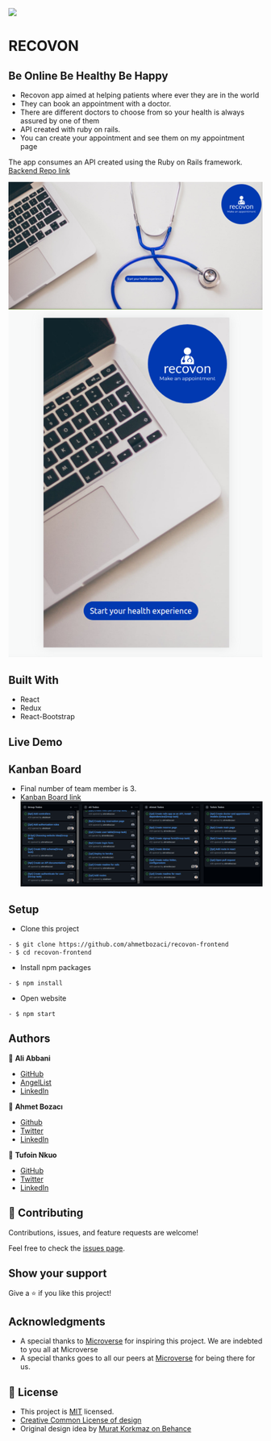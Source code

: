 [![](https://img.shields.io/badge/Microverse-blueviolet)](https://www.microverse.org/?grsf=04r25h)

# RECOVON 

## Be Online Be Healthy Be Happy

- Recovon app aimed at helping patients where ever they are in the world
- They can book an appointment with a doctor.
- There are different doctors to choose from so your health is always assured by one of them
- API created with ruby on rails.
- You can create your appointment and see them on my appointment page

The app consumes an API created using the Ruby on Rails framework. 
[Backend Repo link](https://github.com/ahmetbozaci/recovon-backend)  

<!-- Add screenshot, add description of website etc-->
![](desktop-version.png)
![](mobile-version.png)
## Built With

- React
- Redux
- React-Bootstrap

## Live Demo

[]()

## Kanban Board
- Final number of team member is 3.
- [Kanban Board link](https://github.com/ahmetbozaci/recovon-backend/projects/1)
![](kanbanboard.png)
## Setup
- Clone this project
```
- $ git clone https://github.com/ahmetbozaci/recovon-frontend
- $ cd recovon-frontend
```
- Install npm packages
```
- $ npm install
```
- Open website
```
- $ npm start
```
## Authors

👤 **Ali Abbani**
- [GitHub](https://github.com/aliabbani)
- [AngelList](https://angel.co/u/ali-abbani)
- [LinkedIn](https://www.linkedin.com/in/ali-abbani-8b6246150/)

👤 **Ahmet Bozacı**
- [Github](https://github.com/ahmetbozaci)
- [Twitter](https://twitter.com/ahmtbozaci)
- [LinkedIn](https://www.linkedin.com/in/ahmetbozaci/)

👤 **Tufoin Nkuo**
- [GitHub](https://github.com/tufoinnkuo10)
- [Twitter](https://twitter.com/itztenten)
- [LinkedIn](https://www.linkedin.com/in/tufoin-nkuo-3b272320b)


## 🤝 Contributing

Contributions, issues, and feature requests are welcome!

Feel free to check the [issues page](../../issues/).

## Show your support

Give a ⭐️ if you like this project!

## Acknowledgments

- A special thanks to [Microverse](https://www.microverse.org/?grsf=04r25h) for inspiring this project. We are indebted to you all at Microverse
- A special thanks goes to all our peers at [Microverse](https://www.microverse.org/?grsf=04r25h) for being there for us.

## 📝 License

* This project is [MIT](./LICENSE) licensed.
* [Creative Common License of design](https://creativecommons.org/licenses/by-nc/4.0/)
* Original design idea by [Murat Korkmaz on Behance](https://www.behance.net/gallery/26425031/Vespa-Responsive-Redesign)
